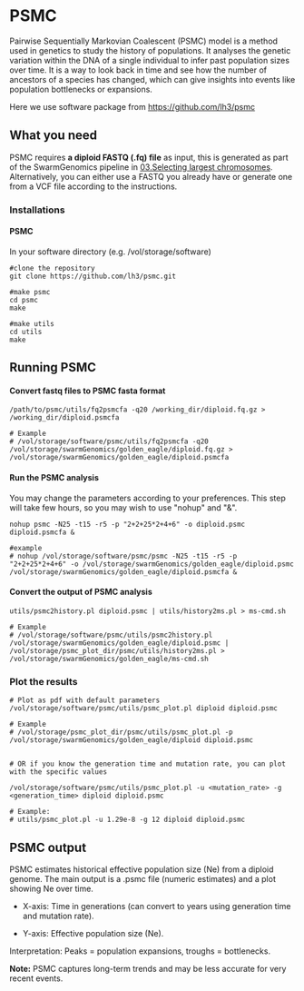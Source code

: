 # PSMC 

Pairwise Sequentially Markovian Coalescent (PSMC) model is a method used in genetics to study the history of populations. It analyses the genetic variation within the DNA of a single individual to infer past population sizes over time. It is a way to look back in time and see how the number of ancestors of a species has changed, which can give insights into events like population bottlenecks or expansions.

Here we use software package from https://github.com/lh3/psmc

## What you need
PSMC requires **a diploid FASTQ (.fq) file** as input, this is generated as part of the SwarmGenomics pipeline in [03.Selecting largest chromosomes](https://github.com/AureKylmanen/Swarmgenomics/blob/main/03.%20Selecting%20largest%20chromosomes.md). Alternatively, you can either use a FASTQ you already have or generate one from a VCF file according to the instructions.

### Installations

#### PSMC

In your software directory (e.g. /vol/storage/software)
```
#clone the repository
git clone https://github.com/lh3/psmc.git

#make psmc
cd psmc
make

#make utils
cd utils
make
```

## Running PSMC

#### Convert fastq files to PSMC fasta format
```
/path/to/psmc/utils/fq2psmcfa -q20 /working_dir/diploid.fq.gz > /working_dir/diploid.psmcfa

# Example
# /vol/storage/software/psmc/utils/fq2psmcfa -q20 /vol/storage/swarmGenomics/golden_eagle/diploid.fq.gz > /vol/storage/swarmGenomics/golden_eagle/diploid.psmcfa
```
#### Run the PSMC analysis
You may change the parameters according to your preferences. This step will take few hours, so you may wish to use "nohup" and "&".
```
nohup psmc -N25 -t15 -r5 -p "2+2+25*2+4+6" -o diploid.psmc diploid.psmcfa &

#example
# nohup /vol/storage/software/psmc/psmc -N25 -t15 -r5 -p "2+2+25*2+4+6" -o /vol/storage/swarmGenomics/golden_eagle/diploid.psmc /vol/storage/swarmGenomics/golden_eagle/diploid.psmcfa &
```
#### Convert the output of PSMC analysis
```
utils/psmc2history.pl diploid.psmc | utils/history2ms.pl > ms-cmd.sh

# Example
# /vol/storage/software/psmc/utils/psmc2history.pl /vol/storage/swarmGenomics/golden_eagle/diploid.psmc | /vol/storage/psmc_plot_dir/psmc/utils/history2ms.pl > /vol/storage/swarmGenomics/golden_eagle/ms-cmd.sh
```

### Plot the results
```
# Plot as pdf with default parameters
/vol/storage/software/psmc/utils/psmc_plot.pl diploid diploid.psmc

# Example
# /vol/storage/psmc_plot_dir/psmc/utils/psmc_plot.pl -p /vol/storage/swarmGenomics/golden_eagle/diploid diploid.psmc


# OR if you know the generation time and mutation rate, you can plot with the specific values

/vol/storage/software/psmc/utils/psmc_plot.pl -u <mutation_rate> -g <generation_time> diploid diploid.psmc

# Example:
# utils/psmc_plot.pl -u 1.29e-8 -g 12 diploid diploid.psmc

```
## PSMC output
PSMC estimates historical effective population size (Ne) from a diploid genome. The main output is a .psmc file (numeric estimates) and a plot showing Ne over time.
- X-axis: Time in generations (can convert to years using generation time and mutation rate).

- Y-axis: Effective population size (Ne).

Interpretation: Peaks = population expansions, troughs = bottlenecks.

**Note:** PSMC captures long-term trends and may be less accurate for very recent events.
